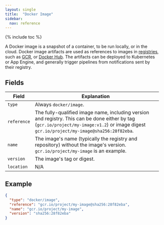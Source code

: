 ```yaml
---
layout: single
title:  "Docker Image"
sidebar:
  nav: reference
---
```


{% include toc %}

A Docker image is a snapshot of a container, to be run locally, or in the
cloud. Docker image artifacts are used as references to images in
[registries](https://docs.docker.com/registry/), such as [GCR](https://gcr.io),
or [Docker Hub](https://index.docker.io). The artifacts can be deployed to
Kubernetes or App Engine, and generally trigger pipelines from notifications
sent by their registry.

## Fields

| Field | Explanation |
|-|-----------|
| `type` | Always `docker/image`. |
| `reference` | The fully-qualified image name, including version and registry. This can be done either by tag (`gcr.io/project/my-image:v1.2`) or image digest `gcr.io/project/my-image@sha256:28f82eba`. |
| `name` | The image's name (typically the registry and repository) without the image's version. `gcr.io/project/my-image` is an example. |
| `version` | The image's tag or digest. |
| `location` | N/A |

## Example

```json
{
  "type": "docker/image",
  "reference": "gcr.io/project/my-image@sha256:28f82eba",
  "name": "gcr.io/project/my-image",
  "version": "sha256:28f82eba"
}
```
